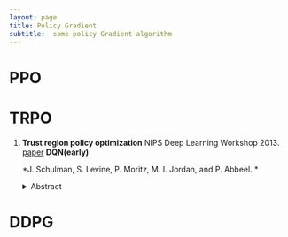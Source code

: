 ```yaml
---
layout: page
title: Policy Gradient
subtitle:  some policy Gradient algorithm
---
```


# PPO
# TRPO
1. **Trust region policy optimization** NIPS Deep Learning Workshop 2013. [paper](https://arxiv.org/abs/1312.5602) **DQN(early)**

    *J. Schulman, S. Levine, P. Moritz, M. I. Jordan, and P. Abbeel. *

   <details>
   <summary> Abstract </summary>
   We present the first deep learning model to successfully learn control policies directly from high-dimensional sensory input using reinforcement learning. The model is a      convolutional neural network, trained with a variant of Q-learning, whose input is raw pixels and whose output is a value function estimating future rewards. We apply our          method to seven Atari 2600 games from the Arcade Learning Environment, with no adjustment of the architecture or learning algorithm. We find that it outperforms all             previous       approaches on six of the games and surpasses a human expert on three of them.
   </details>

# DDPG
